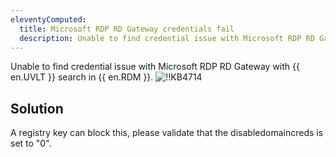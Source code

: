 ```yaml
---
eleventyComputed:
  title: Microsoft RDP RD Gateway credentials fail
  description: Unable to find credential issue with Microsoft RDP RD Gateway with {{ en.UVLT }} search in {{ en.RDM }}.
---
```

Unable to find credential issue with Microsoft RDP RD Gateway with {{ en.UVLT }} search in {{ en.RDM }}.
![!!KB4714](https://cdnweb.devolutions.net/docs/en/kb/KB4714.png)

## Solution
A registry key can block this, please validate that the disabledomaincreds is set to "0".
